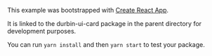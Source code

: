 This example was bootstrapped with [Create React App](https://github.com/facebook/create-react-app).

It is linked to the durbin-ui-card package in the parent directory for development purposes.

You can run `yarn install` and then `yarn start` to test your package.
